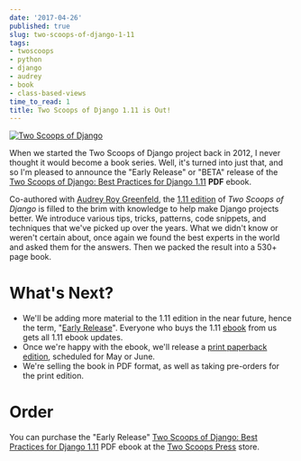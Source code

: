 ```yaml
---
date: '2017-04-26'
published: true
slug: two-scoops-of-django-1-11
tags:
- twoscoops
- python
- django
- audrey
- book
- class-based-views
time_to_read: 1
title: Two Scoops of Django 1.11 is Out!
---
```


[![Two Scoops of Django](https://cdn.shopify.com/s/files/1/0304/6901/files/tsd-111-alpha-470x235.jpg?2934688328290951771)](http://roygreenfeld.com/products/two-scoops-of-django-1-11)

When we started the Two Scoops of Django project back in 2012, I never
thought it would become a book series. Well, it's turned into just
that, and so I'm pleased to announce the "Early Release" or "BETA"
release of the [Two Scoops of Django: Best Practices for Django
1.11](http://roygreenfeld.com/products/two-scoops-of-django-1-11)
**PDF** ebook.

Co-authored with [Audrey Roy Greenfeld](audrey.roygreenfeld.com),
the [1.11
edition](http://roygreenfeld.com/products/two-scoops-of-django-1-11)
of *Two Scoops of Django* is filled to the brim with knowledge to help
make Django projects better. We introduce various tips, tricks,
patterns, code snippets, and techniques that we've picked up over the
years. What we didn't know or weren't certain about, once again we
found the best experts in the world and asked them for the answers. Then
we packed the result into a 530+ page book.

What's Next?
=============

-   We'll be adding more material to the 1.11 edition in the near
    future, hence the term, "[Early
    Release](http://roygreenfeld.com/pages/two-scoops-of-django-1-11-faq#what-does-early-release-mean)".
    Everyone who buys the 1.11
    [ebook](http://roygreenfeld.com/products/two-scoops-of-django-1-11)
    from us gets all 1.11 ebook updates.
-   Once we're happy with the ebook, we'll release a [print paperback
    edition](http://roygreenfeld.com/pages/two-scoops-of-django-1-11-faq#what-formats),
    scheduled for May or June.
-   We're selling the book in PDF format, as well as taking pre-orders
    for the print edition.

Order
=====

You can purchase the "Early Release" [Two Scoops of Django: Best
Practices for Django
1.11](http://roygreenfeld.com/products/two-scoops-of-django-1-11) PDF
ebook at the [Two Scoops
Press](http://roygreenfeld.com/products/two-scoops-of-django-1-11)
store.
